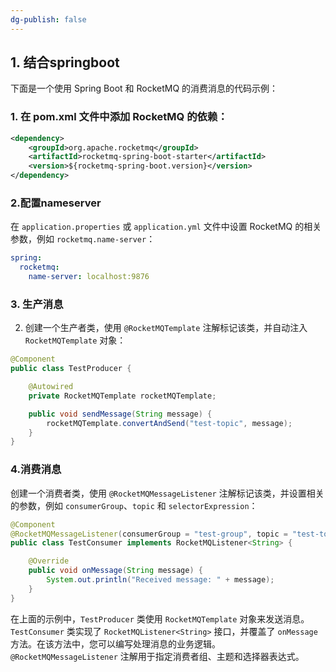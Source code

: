 ```yaml
---
dg-publish: false
---
```

## 1. 结合springboot
  
下面是一个使用 Spring Boot 和 RocketMQ 的消费消息的代码示例：

### 1. 在 pom.xml 文件中添加 RocketMQ 的依赖：
```xml
<dependency>
    <groupId>org.apache.rocketmq</groupId>
    <artifactId>rocketmq-spring-boot-starter</artifactId>
    <version>${rocketmq-spring-boot.version}</version>
</dependency>
```
### 2.配置nameserver
在 `application.properties` 或 `application.yml` 文件中设置 RocketMQ 的相关参数，例如 `rocketmq.name-server`：
```yaml
spring:
  rocketmq:
    name-server: localhost:9876

```
### 3. 生产消息
2.  创建一个生产者类，使用 `@RocketMQTemplate` 注解标记该类，并自动注入 `RocketMQTemplate` 对象：
```java
@Component
public class TestProducer {

    @Autowired
    private RocketMQTemplate rocketMQTemplate;

    public void sendMessage(String message) {
        rocketMQTemplate.convertAndSend("test-topic", message);
    }
}

```

### 4.消费消息
创建一个消费者类，使用 `@RocketMQMessageListener` 注解标记该类，并设置相关的参数，例如 `consumerGroup`、`topic` 和 `selectorExpression`：
```java
@Component
@RocketMQMessageListener(consumerGroup = "test-group", topic = "test-topic", selectorExpression = "*")
public class TestConsumer implements RocketMQListener<String> {

    @Override
    public void onMessage(String message) {
        System.out.println("Received message: " + message);
    }
}

```
在上面的示例中，`TestProducer` 类使用 `RocketMQTemplate` 对象来发送消息。`TestConsumer` 类实现了 `RocketMQListener<String>` 接口，并覆盖了 `onMessage` 方法。在该方法中，您可以编写处理消息的业务逻辑。 `@RocketMQMessageListener` 注解用于指定消费者组、主题和选择器表达式。

